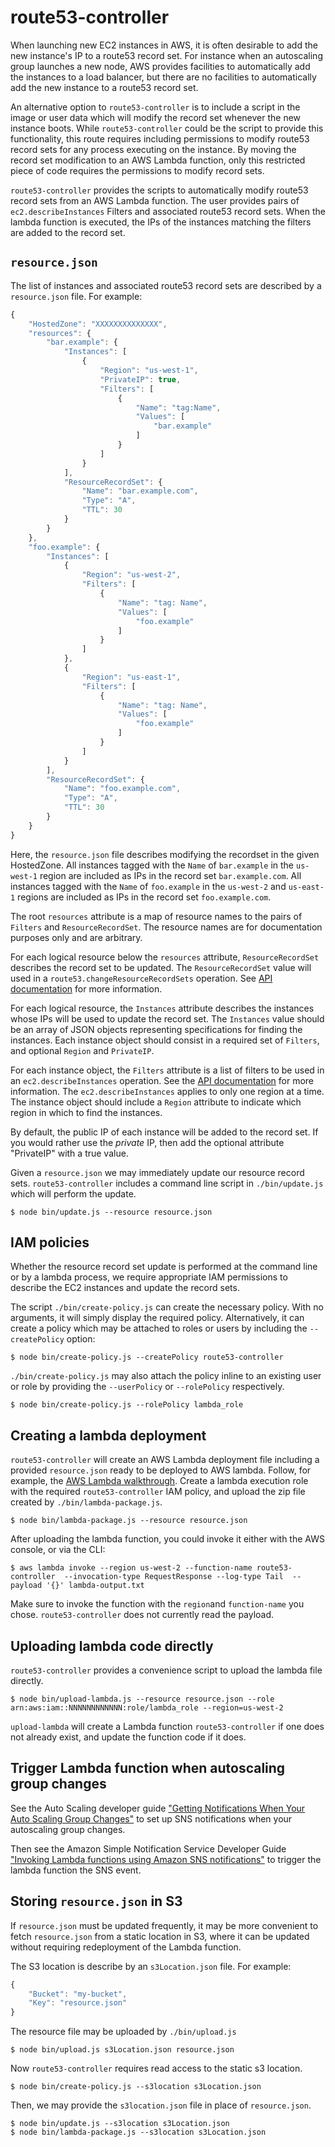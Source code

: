 # route53-controller

When launching new EC2 instances in AWS, it is often desirable to add
the new instance's IP to a route53 record set.  For instance when an
autoscaling group launches a new node, AWS provides facilities to
automatically add the instances to a load balancer, but there are no
facilities to automatically add the new instance to a route53 record
set. 

An alternative option to `route53-controller` is to include a script
in the image or user data which will modify the record set whenever
the new instance boots.  While `route53-controller` could be the
script to provide this functionality, this route requires including
permissions to modify route53 record sets for any process executing on
the instance.  By moving the record set modification to an AWS Lambda
function, only this restricted piece of code requires the permissions
to modify record sets.

`route53-controller` provides the scripts to automatically modify
route53 record sets from an AWS Lambda function.  The user provides
pairs of `ec2.describeInstances` Filters and associated route53 record
sets.  When the lambda function is executed, the IPs of the instances
matching the filters are added to the record set.

## `resource.json`

The list of instances and associated route53 record sets are described
by a `resource.json` file.  For example:

```javascript
{
    "HostedZone": "XXXXXXXXXXXXXX",
    "resources": {
        "bar.example": {
            "Instances": [
                {
                    "Region": "us-west-1",
                    "PrivateIP": true,
                    "Filters": [
                        {
                            "Name": "tag:Name",
                            "Values": [
                                "bar.example"
                            ]
                        }
                    ]
                }
            ],
            "ResourceRecordSet": {
                "Name": "bar.example.com",
                "Type": "A",
                "TTL": 30
            }
        }
    },
    "foo.example": {
        "Instances": [
            {
                "Region": "us-west-2",
                "Filters": [
                    {
                        "Name": "tag: Name",
                        "Values": [
                            "foo.example"
                        ]
                    }
                ]
            },
            {
                "Region": "us-east-1",
                "Filters": [
                    {
                        "Name": "tag: Name",
                        "Values": [
                            "foo.example"
                        ]
                    }
                ]
            }
        ],
        "ResourceRecordSet": {
            "Name": "foo.example.com",
            "Type": "A",
            "TTL": 30
        }
    }
}
```

Here, the `resource.json` file describes modifying the recordset in
the given HostedZone.  All instances tagged with the `Name` of
`bar.example` in the `us-west-1` region are included as IPs in the
record set `bar.example.com`.  All instances tagged with the `Name` of
`foo.example` in the `us-west-2` and `us-east-1` regions are included
as IPs in the record set `foo.example.com`.

The root `resources` attribute is a map of resource names to the pairs
of `Filters` and `ResourceRecordSet`.  The resource names are for
documentation purposes only and are arbitrary.

For each logical resource below the `resources` attribute,
`ResourceRecordSet` describes the record set to be updated.  The
`ResourceRecordSet` value will used in a
`route53.changeResourceRecordSets` operation.  See [API
documentation](http://docs.aws.amazon.com/AWSJavaScriptSDK/latest/AWS/Route53.html#changeResourceRecordSets-property)
for more information.

For each logical resource, the `Instances` attribute describes the
instances whose IPs will be used to update the record set.  The
`Instances` value should be an array of JSON objects representing
specifications for finding the instances.  Each instance object should
consist in a required set of `Filters`, and optional `Region` and
`PrivateIP`.

For each instance object, the `Filters` attribute is a list of filters
to be used in an `ec2.describeInstances` operation.  See the [API
documentation](http://docs.aws.amazon.com/AWSJavaScriptSDK/latest/AWS/EC2.html#describeInstances-property)
for more information.  The `ec2.describeInstances` applies to only one
region at a time.  The instance object should include a `Region`
attribute to indicate which region in which to find the instances.

By default, the public IP of each instance will be added to the record
set.  If you would rather use the *private* IP, then add the optional
attribute "PrivateIP" with a true value.

Given a `resource.json` we may immediately update our resource record
sets.  `route53-controller` includes a command line script in
`./bin/update.js` which will perform the update.

```
$ node bin/update.js --resource resource.json
```

## IAM policies

Whether the resource record set update is performed at the command
line or by a lambda process, we require appropriate IAM permissions to
describe the EC2 instances and update the record sets.  

The script `./bin/create-policy.js` can create the necessary policy.
With no arguments, it will simply display the required policy.
Alternatively, it can create a policy which may be attached to roles
or users by including the `--createPolicy` option:

```
$ node bin/create-policy.js --createPolicy route53-controller
```

`./bin/create-policy.js` may also attach the policy inline to an
existing user or role by providing the `--userPolicy` or
`--rolePolicy` respectively.

```
$ node bin/create-policy.js --rolePolicy lambda_role
```

## Creating a lambda deployment

`route53-controller` will create an AWS Lambda deployment file
including a provided `resource.json` ready to be deployed to AWS
lambda.  Follow, for example, the [AWS Lambda
walkthrough](http://docs.aws.amazon.com/lambda/latest/dg/walkthrough-s3-events-adminuser-prepare.html).
Create a lambda execution role with the required `route53-controller`
IAM policy, and upload the zip file created by `./bin/lambda-package.js`.

```
$ node bin/lambda-package.js --resource resource.json
```

After uploading the lambda function, you could invoke it either with the AWS console, or via the CLI:
```
$ aws lambda invoke --region us-west-2 --function-name route53-controller  --invocation-type RequestResponse --log-type Tail  --payload '{}' lambda-output.txt
```
Make sure to invoke the function with the `region`and `function-name`
you chose.  `route53-controller` does not currently read the payload.

## Uploading lambda code directly

`route53-controller` provides a convenience script to upload the lambda file directly.

```
$ node bin/upload-lambda.js --resource resource.json --role arn:aws:iam::NNNNNNNNNNNN:role/lambda_role --region=us-west-2
```

`upload-lambda` will create a Lambda function `route53-controller` if
one does not already exist, and update the function code if it does.


## Trigger Lambda function when autoscaling group changes

See the Auto Scaling developer guide ["Getting Notifications When Your
Auto Scaling Group
Changes"](http://docs.aws.amazon.com/AutoScaling/latest/DeveloperGuide/ASGettingNotifications.html)
to set up SNS notifications when your autoscaling group changes.

Then see the Amazon Simple Notification Service Developer Guide
["Invoking Lambda functions using Amazon SNS
notifications"](http://docs.aws.amazon.com/sns/latest/dg/sns-lambda.html)
to trigger the lambda function the SNS event.

## Storing `resource.json` in S3

If `resource.json` must be updated frequently, it may be more
convenient to fetch `resource.json` from a static location in S3,
where it can be updated without requiring redeployment of the Lambda
function.  

The S3 location is describe by an `s3Location.json` file.  For example: 

```javascript
{
    "Bucket": "my-bucket",
    "Key": "resource.json"
}
```

The resource file may be uploaded by `./bin/upload.js`

```
$ node bin/upload.js s3Location.json resource.json
```

Now `route53-controller` requires read access to the static s3 location.
```
$ node bin/create-policy.js --s3location s3Location.json
```

Then, we may provide the `s3location.json` file in place of `resource.json`.
```
$ node bin/update.js --s3location s3Location.json
$ node bin/lambda-package.js --s3location s3Location.json
```

